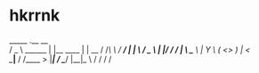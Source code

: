 # hkrrnk
   _____             .__                __     
  /  _  \     ______ |  |__     ____   |  | __ 
 /  /_\  \   /  ___/ |  |  \   /  _ \  |  |/ / 
/    |    \  \___ \  |   Y  \ (  <_> ) |    <  
\____|__  / /____  > |___|  /  \____/  |__|_ \ 
        \/       \/       \/                \/
